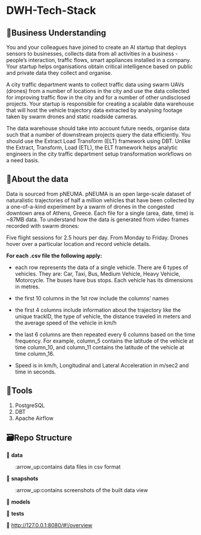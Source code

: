 # DWH-Tech-Stack
## :briefcase:Business Understanding

You and your colleagues have joined to create an AI startup that deploys sensors to businesses, collects data from all activities in a business - people’s interaction, traffic flows, smart appliances installed in a company. Your startup helps organisations obtain critical intelligence based on public and private data they collect and organise. 

A city traffic department wants to collect traffic data using swarm UAVs (drones) from a number of locations in the city and use the data collected for improving traffic flow in the city and for a number of other undisclosed projects. Your startup is responsible for creating a scalable data warehouse that will host the vehicle trajectory data extracted by analysing footage taken by swarm drones and static roadside cameras. 

The data warehouse should take into account future needs, organise data such that a number of downstream projects query the data efficiently. You should use the Extract Load Transform (ELT) framework using DBT.  Unlike the Extract, Transform, Load (ETL), the ELT framework helps analytic engineers in the city traffic department setup transformation workflows on a need basis.

## :open_book:About the data

Data is sourced from pNEUMA. pNEUMA is an open large-scale dataset of naturalistic trajectories of half a million vehicles that have been collected by a one-of-a-kind experiment by a swarm of drones in the congested downtown area of Athens, Greece. Each file for a single (area, date, time) is ~87MB data.  To understand how the data is generated from video frames recorded with swarm drones:

Five flight sessions for 2.5 hours per day. From Monday to Friday. Drones hover over a particular location and record vehicle details.  

**For each .csv file the following apply:**

- each row represents the data of a single vehicle. There are 6 types of vehicles. They are: Car, Taxi, Bus, Medium Vehicle, Heavy Vehicle, Motorcycle.
The buses have bus stops. Each vehicle has its dimensions in metres.

- the first 10 columns in the 1st row include the columns’ names

- the first 4 columns include information about the trajectory like the unique trackID, the type of vehicle, the distance traveled in meters and the average speed of the vehicle in km/h

- the last 6 columns are then repeated every 6 columns based on the time frequency. For example, column_5 contains the latitude of the vehicle at time column_10, and column­­­_11 contains the latitude of the vehicle at time column_16.

- Speed is in km/h, Longitudinal and Lateral Acceleration in m/sec2 and time in seconds.

## :toolbox:Tools
1) PostgreSQL
2) DBT
3) Apache Airflow

## :card_file_box:Repo Structure

:file_folder: **data**

<ul>:arrow_up:contains data files in csv format</ul>

:file_folder: **snapshots**

<ul>:arrow_up:contains screenshots of the built data view</ul>

:file_folder: **models**

:file_folder: **tests**

:link: http://127.0.0.1:8080/#!/overview
